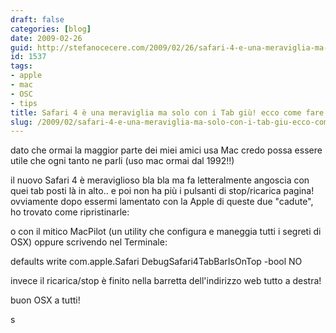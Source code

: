 ```yaml
---
draft: false
categories: [blog]
date: 2009-02-26
guid: http://stefanocecere.com/2009/02/26/safari-4-e-una-meraviglia-ma-solo-con-i-tab-giu-ecco-come-fare/
id: 1537
tags:
- apple
- mac
- OSC
- tips
title: Safari 4 è una meraviglia ma solo con i Tab giù! ecco come fare
slug: /2009/02/safari-4-e-una-meraviglia-ma-solo-con-i-tab-giu-ecco-come-fare/
---
```


dato che ormai la maggior parte dei miei amici usa Mac credo possa essere utile che ogni tanto ne parli (uso mac ormai dal 1992!!)

il nuovo Safari 4 è meraviglioso bla bla ma fa letteralmente angoscia con quei tab posti là in alto.. e poi non ha più i pulsanti di stop/ricarica pagina! ovviamente dopo essermi lamentato con la Apple di queste due "cadute", ho trovato come ripristinarle:

o con il mitico MacPilot (un utility che configura e maneggia tutti i segreti di OSX) oppure scrivendo nel Terminale:

defaults write com.apple.Safari DebugSafari4TabBarIsOnTop -bool NO

invece il ricarica/stop è finito nella barretta dell'indirizzo web tutto a destra!

buon OSX a tutti!
  
s